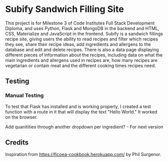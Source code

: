 # Subify Sandwich Filling Site
This project is for Milestone 3 of Code Institutes Full Stack Development Diploma, and uses Python, Flask and MongoDB in the backend and HTML, CSS, Materialize and JavaScript in the frontend.
Subify is a sandwich fillings recipe site, giving users the ability to read recipes and filter which recipes they see, share their recipe ideas, add ingredients and allergens to the database and edit and delete recipes. There is also a data page displaying different pieces of information about the recipes, including data on what the main ingredients and allergens used in recipes are, how many recipes are vegetarian or contain meat and the different cooking times recipes need.



## Testing

### Manual Testing
To test that Flask has installed and is working properly, I created a test function with a route in it that will display the text "Hello World." It worked on the browser.



Add quanitities through another dropdown per ingredient? - For next version

## Credits
Inspiration from https://ficoea-cookbook.herokuapp.com/ by Phil Surgenor.
